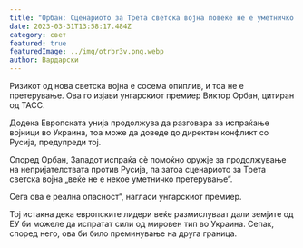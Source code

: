 ```yaml
---
title: "Орбан: Сценариото за Трета светска војна повеќе не е уметничко претерување"
date: 2023-03-31T13:58:17.484Z
category: свет
featured: true
featuredImage: ../img/otrbr3v.png.webp
author: Вардарски
---
```


Ризикот од нова светска војна е сосема опиплив, и тоа не е претерување. Ова го изјави унгарскиот премиер Виктор Орбан, цитиран од ТАСС.

Додека Европската унија продолжува да разговара за испраќање војници во Украина, тоа може да доведе до директен конфликт со Русија, предупреди тој.

Според Орбан, Западот испраќа сè помоќно оружје за продолжување на непријателствата против Русија, па затоа сценариото за Трета светска војна „веќе не е некое уметничко претерување“.

Сега ова е реална опасност“, нагласи унгарскиот премиер.

Тој истакна дека европските лидери веќе размислуваат дали земјите од ЕУ би можеле да испратат сили од мировен тип во Украина. Сепак, според него, ова би било преминување на друга граница.
